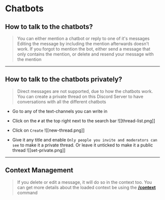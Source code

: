 # Chatbots

## How to talk to the chatbots?
> You can either mention a chatbot or reply to one of it's messages
> Editing the message by including the mention afterwards doesn't work. If you forgot to mention the bot, either send a message that only contains the mention, or delete and resend your message with the mention


---


## How to talk to the chatbots privately?
> Direct messages are not supported, due to how the chatbots work. You can create a private thread on this Discord Server to have conversations with all the different chatbots

- Go to any of the text-channels you can write in
- Click on the `#` at the top right next to the search bar
![[thread-list.png]]


- Click on `Create`
![[new-thread.png]]


- Give it any title and enable `Only people you invite and moderators can see` to make it a private thread. Or leave it unticked to make it a public thread
![[set-private.png]]


---

## Context Management
> If you delete or edit a message, it will do so in the context too. You can get more details about the loaded context be using the [**/context**](proompter-documentation/slash-command/context.md####/context%20details) command











